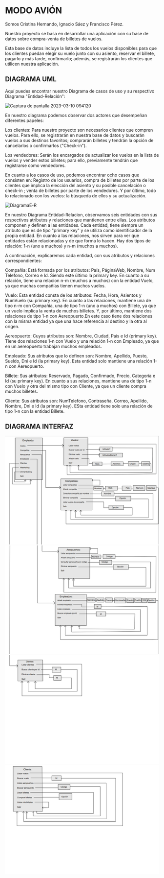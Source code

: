  # **MODO AVIÓN**

Somos Cristina Hernando, Ignacio Sáez y Francisco Pérez.

Nuestro proyecto se basa en desarrollar una aplicación con su base de datos sobre compra-venta de billetes de vuelos.

Esta base de datos incluye la lista de todos los vuelos disponibles para que los clientes puedan elegir su vuelo junto con su asiento, reservar el billete, pagarlo y más tarde, confirmarlo; además, se registrarán los clientes que utilicen nuestra aplicación.

## **DIAGRAMA UML**

Aquí puedes encontrar nuestro Diagrama de casos de uso y su respectivo Diagrama "Entidad-Relación":

![Captura de pantalla 2023-03-10 094120](https://user-images.githubusercontent.com/72651303/224269435-0ec7b577-3add-4ccf-b2c0-1d091ce7f20a.png)

En nuestro diagrama podemos observar dos actores que desempeñan diferentes papeles:

Los clientes: Para nuestro proyecto son necesarios clientes que compren vuelos. Para ello, se registrarán en nuestra base de datos y buscarán vuelos a sus destinos favoritos; comprarán billetes y tendrán la opción de cancelarlos o confirmarlos ("Check-in").

Los vendedores: Serán los encargados de actualizar los vuelos en la lista de vuelos y vender estos billetes; para ello, previamente tendrán que registrarse como vendedores.

En cuanto a los casos de uso, podemos encontrar ocho casos que consisten en: Registro de los usuarios, compra de billetes por parte de los clientes que implica la elección del asiento y su posible cancelación o check-in ; venta de billetes por parte de los vendedores. Y por último, todo lo relacionado con los vuelos: la búsqueda de ellos y su actualización.


![DiagramaE-R](https://user-images.githubusercontent.com/72651303/224279100-6cc42d11-a8aa-4768-a6e3-999d5c735026.png)

En nuestro Diagrama Entidad-Relacion, observamos seis entidades con sus respectivos atributos y relaciones que mantienen entre ellas. Los atributos componen y definen a las entidades. Cada entidad, tiene siempre un atributo que es de tipo "primary key" y se utiliza como identificador de la propia entidad. En cuanto a las relaciones, nos sirven para ver que entidades están relacionadas y de que forma lo hacen. Hay dos tipos de relación: 1-n (uno a muchos) y n-m (muchos a muchos).

A continuación, explicaremos cada entidad, con sus atributos y relaciones correspondientes:

Compañia: Está formada por los atributos: País, PáginaWeb, Nombre, Num Telefono, Correo e Id. Siendo este último la primary key. En cuanto a su relación, tiene una relacion n-m (muchos a muchos) con la entidad Vuelo, ya que muchas compañías tienen muchos vuelos.

Vuelo: Esta entidad consta de los atributos: Fecha, Hora, Asientos y NumVuelo (su primary key). En cuanto a las relaciones, mantiene una de tipo n-m con Compañia, una de tipo 1-n (uno a muchos) con Billete, ya que un vuelo implica la venta de muchos billetes. Y, por último, mantiene dos relaciones de tipo 1-n con Aereopuerto.En este caso tiene dos relaciones con la misma entidad ya que una hace referencia al destino y la otra al origen.

Aereopuerto: Cuyos atributos son: Nombre, Ciudad, País e Id (primary key). Tiene dos relaciones 1-n con Vuelo y una relación 1-n con Empleado, ya que en un aereopuerto trabajan muchos empleados.

Empleado: Sus atributos que lo definen son: Nombre, Apellido, Puesto, Sueldo, Dni e Id (la primary key). Esta entidad solo mantiene una relación 1-n con Aereopuerto.

Billete: Sus atributos: Reservado, Pagado, Confirmado, Precio, Categoría e Id (su primary key). En cuanto a sus relaciones, mantiene una de tipo 1-n con Vuelo y otra del mismo tipo con Cliente, ya que un cliente compra muchos billetes.

Cliente: Sus atributos son: NumTelefono, Contraseña, Correo, Apellido, Nombre, Dni e Id (la primary key). ESta entidad tiene solo una relación de tipo 1-n con la entidad Billete.


## **DIAGRAMA INTERFAZ**

![DiagramaInterfaz1](https://github.com/NACHOSAEZ/ProyectoTis/blob/main/doc/DiagramaInterfaz1.png)
![DiagramaInterfaz2](https://github.com/NACHOSAEZ/ProyectoTis/blob/main/doc/DiagramaInterfaz2.png)
![DiagramaInterfaz3](https://github.com/NACHOSAEZ/ProyectoTis/blob/main/doc/DiagramaInterfaz3.png)
![DiagramaInterfaz4](https://github.com/NACHOSAEZ/ProyectoTis/blob/main/doc/DiagramaInterfaz4.png)

